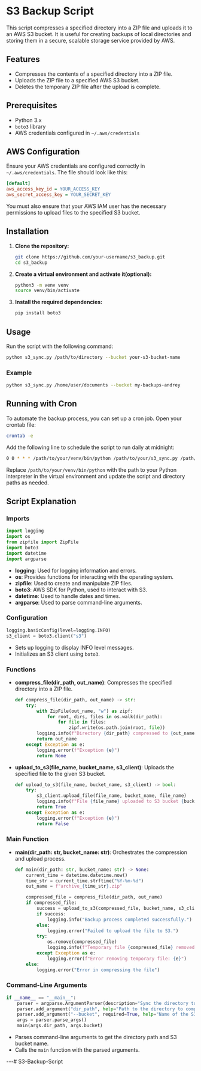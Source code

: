 # S3 Backup Script

This script compresses a specified directory into a ZIP file and uploads it to an AWS S3 bucket. It is useful for creating backups of local directories and storing them in a secure, scalable storage service provided by AWS.

## Features

- Compresses the contents of a specified directory into a ZIP file.
- Uploads the ZIP file to a specified AWS S3 bucket.
- Deletes the temporary ZIP file after the upload is complete.

## Prerequisites

- Python 3.x
- `boto3` library
- AWS credentials configured in `~/.aws/credentials`

## AWS Configuration

Ensure your AWS credentials are configured correctly in `~/.aws/credentials`. The file should look like this:

```ini
[default]
aws_access_key_id = YOUR_ACCESS_KEY
aws_secret_access_key = YOUR_SECRET_KEY
```

You must also ensure that your AWS IAM user has the necessary permissions to upload files to the specified S3 bucket. 

## Installation

1. **Clone the repository:**

   ```sh
   git clone https://github.com/your-username/s3_backup.git
   cd s3_backup
   ```

2. **Create a virtual environment and activate it(optional):**

   ```sh
   python3 -m venv venv
   source venv/bin/activate
   ```

3. **Install the required dependencies:**

   ```sh
   pip install boto3
   ```

## Usage

Run the script with the following command:

```sh
python s3_sync.py /path/to/directory --bucket your-s3-bucket-name
```

### Example

```sh
python s3_sync.py /home/user/documents --bucket my-backups-andrey
```

## Running with Cron

To automate the backup process, you can set up a cron job. Open your crontab file:

```sh
crontab -e
```

Add the following line to schedule the script to run daily at midnight:

```sh
0 0 * * * /path/to/your/venv/bin/python /path/to/your/s3_sync.py /path/to/directory --bucket your-s3-bucket-name
```

Replace `/path/to/your/venv/bin/python` with the path to your Python interpreter in the virtual environment and update the script and directory paths as needed.

## Script Explanation

### Imports

```python
import logging
import os
from zipfile import ZipFile
import boto3
import datetime
import argparse
```

- **logging**: Used for logging information and errors.
- **os**: Provides functions for interacting with the operating system.
- **zipfile**: Used to create and manipulate ZIP files.
- **boto3**: AWS SDK for Python, used to interact with S3.
- **datetime**: Used to handle dates and times.
- **argparse**: Used to parse command-line arguments.

### Configuration

```python
logging.basicConfig(level=logging.INFO)
s3_client = boto3.client("s3")
```

- Sets up logging to display INFO level messages.
- Initializes an S3 client using `boto3`.

### Functions

- **compress_file(dir_path, out_name)**: Compresses the specified directory into a ZIP file.

  ```python
  def compress_file(dir_path, out_name) -> str:
      try:
          with ZipFile(out_name, "w") as zipf:
              for root, dirs, files in os.walk(dir_path):
                  for file in files:
                      zipf.write(os.path.join(root, file))
          logging.info(f"Directory {dir_path} compressed to {out_name}")
          return out_name
      except Exception as e:
          logging.error(f"Exception {e}")
          return None
  ```

- **upload_to_s3(file_name, bucket_name, s3_client)**: Uploads the specified file to the given S3 bucket.

  ```python
  def upload_to_s3(file_name, bucket_name, s3_client) -> bool:
      try:
          s3_client.upload_file(file_name, bucket_name, file_name)
          logging.info(f"File {file_name} uploaded to S3 bucket {bucket_name}")
          return True
      except Exception as e:
          logging.error(f"Exception {e}")
          return False
  ```

### Main Function

- **main(dir_path: str, bucket_name: str)**: Orchestrates the compression and upload process.

  ```python
  def main(dir_path: str, bucket_name: str) -> None:
      current_time = datetime.datetime.now()
      time_str = current_time.strftime("%Y-%m-%d")
      out_name = f"archive_{time_str}.zip"

      compressed_file = compress_file(dir_path, out_name)
      if compressed_file:
          success = upload_to_s3(compressed_file, bucket_name, s3_client)
          if success:
              logging.info("Backup process completed successfully.")
          else:
              logging.error("Failed to upload the file to S3.")
          try:
              os.remove(compressed_file)
              logging.info(f"Temporary file {compressed_file} removed.")
          except Exception as e:
              logging.error(f"Error removing temporary file: {e}")
      else:
          logging.error("Error in compressing the file")
  ```

### Command-Line Arguments

```python
if __name__ == "__main__":
    parser = argparse.ArgumentParser(description="Sync the directory to S3")
    parser.add_argument("dir_path", help="Path to the directory to compress and upload")
    parser.add_argument("--bucket", required=True, help="Name of the S3 bucket")
    args = parser.parse_args()
    main(args.dir_path, args.bucket)
```

- Parses command-line arguments to get the directory path and S3 bucket name.
- Calls the `main` function with the parsed arguments.

---# S3-Backup-Script
